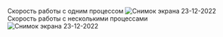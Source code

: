 Скорость работы с одним процессом
![Снимок экрана 23-12-2022](https://user-images.githubusercontent.com/117578934/209373623-02849337-b903-4f37-b700-15e0b86a5a2f.png)
Скорость работы с несколькими процессами
![Снимок экрана 23-12-2022](https://i.ibb.co/yFpsCfp/3-2-2.png)
